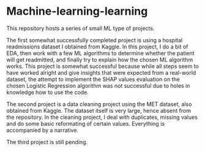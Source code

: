 # Machine-learning-learning

This repository hosts a series of small ML type of projects.

The first somewhat successfully completed project is using a hospital readmissions dataset I obtained from Kaggle. In this project, I do a bit of EDA, then work with a few ML algorithms to determine whether the patient will get readmitted, and finally try to explain how the chosen ML algorithm works. This project is somewhat successful because while all steps seem to have worked alright and give insights that were expected from a real-world dataset, the attempt to implement the SHAP values evaluation on the chosen Logistic Regression algorithm was not successful due to holes in knowledge how to use the code.

The second project is a data cleaning project using the MET dataset, also obtained from Kaggle. The dataset itself is very large, hence absent from the repository. In the cleaning project, I deal with duplicates, missing values and do some basic reformating of certain values. Everything is accompanied by a narrative.

The third project is still pending.
